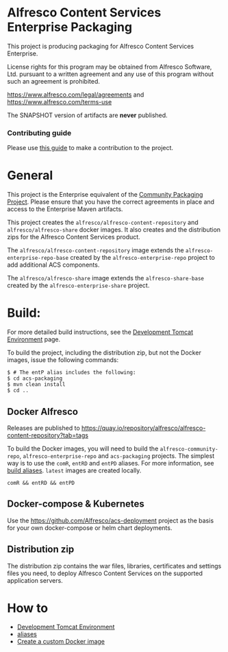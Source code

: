 
# Alfresco Content Services Enterprise Packaging
This project is producing packaging for Alfresco Content Services Enterprise.

License rights for this program may be obtained from Alfresco Software, Ltd.
pursuant to a written agreement and any use of this program without such an
agreement is prohibited.

https://www.alfresco.com/legal/agreements and https://www.alfresco.com/terms-use

The SNAPSHOT version of artifacts are **never** published.

### Contributing guide 
Please use [this guide](CONTRIBUTING.md) to make a contribution to the project.

# General

This project is the Enterprise equivalent of the [Community Packaging Project](https://github.com/Alfresco/acs-community-packaging).
Please ensure that you have the correct agreements in place and access to the Enterprise Maven artifacts.

This project creates the `alfresco/alfresco-content-repository` and `alfresco/alfresco-share` docker images. It also
creates and the distribution zips for the Alfresco Content Services product.

The `alfresco/alfresco-content-repository` image extends the `alfresco-enterprise-repo-base` created by the
`alfresco-enterprise-repo` project to add additional ACS components.

The `alfresco/alfresco-share` image extends the `alfresco-share-base` created by the `alfresco-enterprise-share`
project.

# Build:
For more detailed build instructions, see the [Development Tomcat Environment](https://github.com/Alfresco/acs-packaging/tree/master/dev/README.md)
page.

To build the project, including the distribution zip, but not the Docker images, issue the following commands:
```
$ # The entP alias includes the following:
$ cd acs-packaging
$ mvn clean install
$ cd ..
```
## Docker Alfresco
Releases are published to https://quay.io/repository/alfresco/alfresco-content-repository?tab=tags

To build the Docker images, you will need to build the `alfresco-community-repo`, `alfresco-enterprise-repo` and
`acs-packaging` projects. The simplest way is to use the `comR`, `entRD` and `entPD` aliases.
For more information, see [build aliases](dev/aliases).  `latest` images are created locally.
```
comR && entRD && entPD
```

## Docker-compose & Kubernetes
Use the https://github.com/Alfresco/acs-deployment project as the basis for your own docker-compose or helm chart deployments.


## Distribution zip
The distribution zip contains the war files, libraries, certificates and settings files you need, to deploy
Alfresco Content Services on the supported application servers.


# How to

* [Development Tomcat Environment](dev/README.md)
* [aliases](dev/aliases)
* [Create a custom Docker image](docs/create-custom-image.md)
